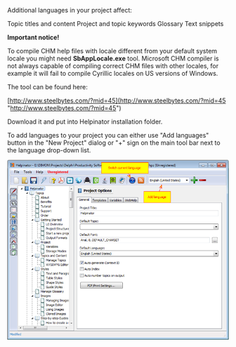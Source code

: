 Additional languages in your project affect:





Topic titles and content
Project and topic keywords
Glossary
Text snippets




**Important notice!**




To compile CHM help files with locale different from your default system locale you might need  **SbAppLocale.exe**  tool. Microsoft CHM compiler is not always capable of compiling correct CHM files with other locales, for example it will fail to compile Cyrillic locales on US versions of Windows. 




The tool can be found here:




[http://www.steelbytes.com/?mid=45](http://www.steelbytes.com/?mid=45 "http://www.steelbytes.com/?mid=45")




Download it and put into Helpinator installation folder.




To add languages to your project you can either use "Add languages" button in the "New Project" dialog or "+" sign on the main tool bar next to the language drop-down list.




![](images/addlangtoolbar.png "")
